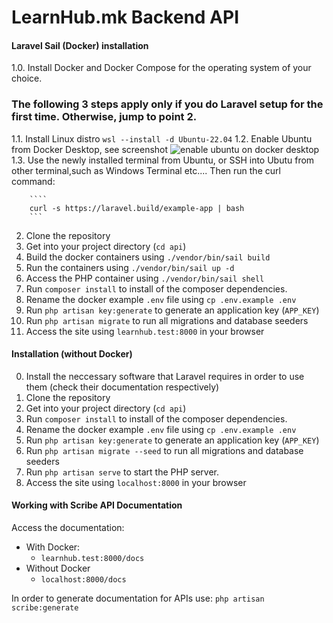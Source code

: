 # LearnHub.mk Backend API

#### Laravel Sail (Docker) installation
1.0. Install Docker and Docker Compose for the operating system of your choice.
### The following 3 steps apply only if you do Laravel setup for the first time. Otherwise, jump to point 2.
  1.1. Install Linux distro
        ```wsl --install -d Ubuntu-22.04```
  1.2. Enable Ubuntu from Docker Desktop, see screenshot
  ![enable ubuntu on docker desktop](https://i.postimg.cc/vYZRKKfL/docker-desktop-ubuntu-enable.jpg)
  1.3. Use the newly installed terminal from Ubuntu, or SSH into Ubutu from other terminal,such as Windows Terminal etc....
   Then run the curl command:

        ````
        curl -s https://laravel.build/example-app | bash
        ```

2. Clone the repository
3. Get into your project directory (`cd api`)
4. Build the docker containers using `./vendor/bin/sail build`
5. Run the containers using `./vendor/bin/sail up -d`
6. Access the PHP container using `./vendor/bin/sail shell`
7. Run `composer install` to install of the composer dependencies.
8. Rename the docker example `.env` file using `cp .env.example .env`
9. Run `php artisan key:generate` to generate an application key (`APP_KEY`)
10. Run `php artisan migrate` to run all migrations and database seeders
11. Access the site using `learnhub.test:8000` in your browser

#### Installation (without Docker)
0. Install the neccessary software that Laravel requires in order to use them (check their documentation respectively)
1. Clone the repository
2. Get into your project directory (`cd api`)
3. Run `composer install` to install of the composer dependencies.
4. Rename the docker example `.env` file using `cp .env.example .env`
5. Run `php artisan key:generate` to generate an application key (`APP_KEY`)
6. Run `php artisan migrate --seed` to run all migrations and database seeders
7. Run `php artisan serve` to start the PHP server.
8. Access the site using `localhost:8000` in your browser


#### Working with Scribe API Documentation

Access the documentation:

- With Docker:
  - `learnhub.test:8000/docs`
- Without Docker
  - `localhost:8000/docs`

In order to generate documentation for APIs use: `php artisan scribe:generate`

